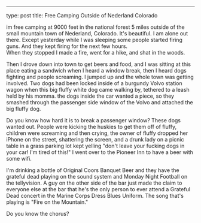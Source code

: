 ---
type: post
title: Free Camping Outside of Nederland Colorado

im free camping at 9000 feet in the national forest 5 miles outside of the small mountain town of Nederland, Colorado. 
It's beautiful. I am alone out there. Except yesterday while I was sleeping some people started firing guns. And they kept firing for the next few hours.  
When they stopped I made a fire, went for a hike, and shat in the woods. 

Then I drove down into town to get beers and food, and I was sitting at this place eating a sandwich when I heard a window break, then I heard dogs fighting and people screaming. 
I jumped up and the whole town was getting involved. 
Two dogs had been locked inside of a burgundy Volvo station wagon when this big fluffy white dog came walking by, tethered to a leash held by his momma. 
the dogs inside the car wanted a piece, so they smashed through the passenger side window of the Volvo and attached the big fluffy dog. 

Do you know how hard it is to break a passenger window? 
These dogs wanted out. People were kicking the huskies to get them off of fluffy, children were screaming and then crying, the owner of fluffy dropped her iPhone on the street, shattering the screen, and a drunk lady on a picnic table in a grass parking lot kept yelling "don't leave your fucking dogs in your car! I'm tired of this!"
I went over to the Pioneer Inn to have a beer with some wifi. 

I'm drinking a bottle of Original Coors Banquet Beer and they have the grateful dead playing on the sound system and Monday Night Football on the tellyvision. 
A guy on the other side of the bar just made the claim to everyone else at the bar that he's the only person to ever attend a Grateful Dead concert in the Marine Corps Dress Blues Uniform. 
The song that's playing is "Fire on the Mountain." 

Do you know the chorus?
